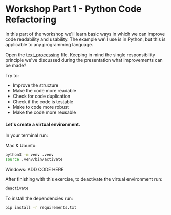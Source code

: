 # Workshop Part 1 - Python Code Refactoring

In this part of the workshop we'll learn basic ways in which we can improve code readability and usability. The example we'll use is in Python, but
this is applicable to any programming language.

Open the [text_processing](https://github.com/pyladiesams/Azure-functions-beginner-mar2020/blob/solutions/workshop/part1_refactoring/text_processing.py) file. Keeping in mind the single responsibility principle we've discussed during the presentation what improvements can be made?

Try to:

* Improve the structure
* Make the code more readable
* Check for code duplication
* Check if the code is testable
* Make to code more robust
* Make the code more reusable


#### Let's create a virtual environment.
In your terminal run:

Mac & Ubuntu:
```bash
python3 -m venv .venv
source .venv/bin/activate
```

Windows:
ADD CODE HERE

After finishing with this exercise, to deactivate the virtual environment run:
```bash
deactivate
```

To install the dependencies run:
```bash
pip install -r requirements.txt
```
